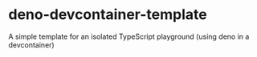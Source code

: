 # deno-devcontainer-template
A simple template for an isolated TypeScript playground (using deno in a devcontainer)
